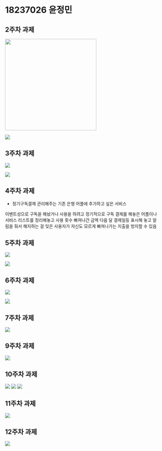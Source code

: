 # 18237026 윤정민


## 2주차 과제

<img width="300" height="300" src="./png/ㄱㅇㅈ.jpg"></img>


<img width="" height="" src="./png/2주차.png"></img>

## 3주차 과제

<img width="" height="" src="./png/네이버.png"></img>

<img width="" height="" src="./png/학번.png"></img>

## 4주차 과제 
 
- 정기구독결제 관리해주는
 기존 은행 어플에 추가하고 싶은 서비스
 
 이벤트성으로 구독을 해놨거나 사용을 하려고 정기적으로 구독 결제를 해놓은 어플이나 서비스 리스트를 정리해놓고 
 사용 횟수 빠져나간 금액 다음 달 결제일등 표시해 놓고 알림을 줘서 
 해지하는 걸 잊은 사용자가 자신도 모르게 빠져나가는 지출을 방지할 수 있음
 
## 5주차 과제 

<img width="" height="" src="./png/1.png"></img>

<img width="" height="" src="./png/2.png"></img>

## 6주차 과제 

<img width="" height="" src="./png/넓이.png"></img>

<img width="" height="" src="./png/높이.png"></img>

## 7주차 과제

<img width="" height="" src="./png/7주차 과제.png"></img>

## 9주차 과제 

<img width="" height="" src="./png/9주차.png"></img>


## 10주차 과제 

<img width="" height="" src="./png/10주차.png"></img>
<img width="" height="" src="./png/10주차1.png"></img>
<img width="" height="" src="./png/10주차2.png"></img>

## 11주차 과제 

<img width="" height="" src="./png/11주차.png"></img>


## 12주차 과제

<img width="" height="" src="./png/12주.png"></img>
